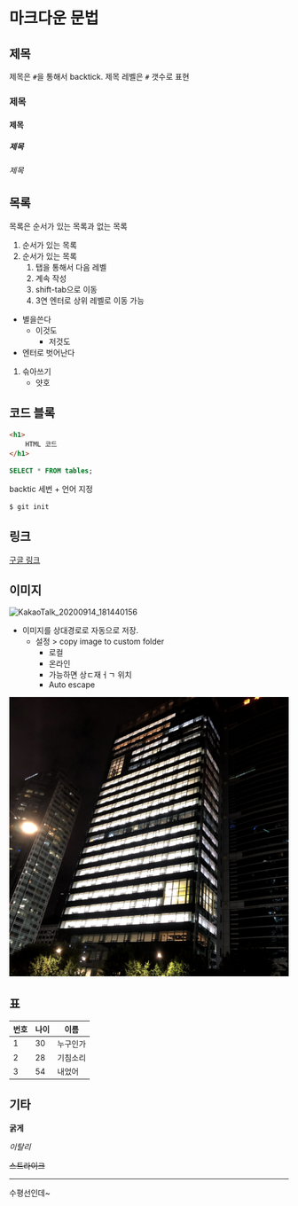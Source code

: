# 마크다운 문법

## 제목

제목은 `#`을 통해서 backtick. 제목 레벨은 `#` 갯수로 표현



### 제목

#### 제목

##### 제목

###### 제목

## 목록

목록은 순서가 있는 목록과 없는 목록

1. 순서가 있는 목록
2. 순서가 있는 목록
   1. 탭을 통해서 다음 레벨
   2. 계속 작성
   3. shift-tab으로 이동
   4. 3연 엔터로 상위 레벨로 이동 가능



* 별을쓴다
  * 이것도
    * 저것도
* 엔터로 벗어난다



1. 슦아쓰기
   * 얏호



## 코드 블록

``` html
<h1>
    HTML 코드
</h1>
```

```sql
SELECT * FROM tables;
```

backtic 세번 + 언어 지정

```bash
$ git init
```



## 링크

[구글 링크](https://google.com)

## 이미지

![KakaoTalk_20200914_181440156](D:\Users\dfso2\Desktop\KakaoTalk_20200914_181440156.jpg)

- 이미지를 상대경로로 자동으로 저장.
  - 설정 > copy image to custom folder
    - 로컬
    - 온라인
    - 가능하면 상ㄷ재ㅓㄱ 위치
    - Auto escape

![IMG_4801](md-images/IMG_4801.jpg)



## 표

| 번호 | 나이 | 이름     |
| ---- | ---- | -------- |
| 1    | 30   | 누구인가 |
| 2    | 28   | 기침소리 |
| 3    | 54   | 내었어   |

## 기타

**굵게**  

*이탈리*

~~스트라이크~~

---

수평선인데~